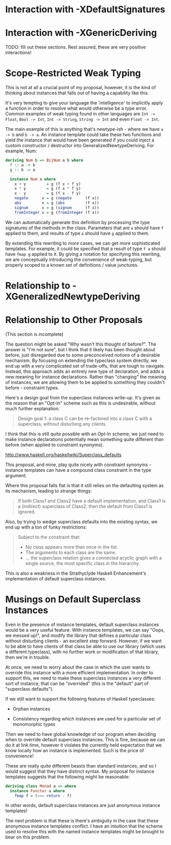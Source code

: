Interaction with -XDefaultSignatures
====================================

Interaction with -XGenericDeriving
==================================

TODO: fill out these sections. Rest assured, these are very positive
interactions!


Scope-Restricted Weak Typing
============================

This is not at all a crucial point of my proposal, however, it is the kind of
thinking about instances that falls out of having a capability like this.

It's very tempting to give your language the 'intelligence' to implicitly apply
a function in order to resolve what would otherwise be a type error.  Common
examples of weak typing found in other languages are `Int -> Float`,
`Bool -> Int`, `Int -> String`, `String -> Int` and even `Float -> Int`.

The main example of this is anything that's newtype-ish - where we have
`a -> b` and `b -> a`.  An instance template could take these two functions and
yield the instance that would have been generated if you could inject a custom
constructor / destructor into GeneralizedNewtypeDeriving.  For example, Num:

```haskell
deriving Num b => BijNum a b where
  f :: a -> b
  g :: b -> a

  instance Num a where
    x + y         = g (f x + f y)
    x * y         = g (f x * f y)
    x - y         = g (f x - f y)
    negate      x = g (negate      (f x))
    abs         x = g (abs         (f x))
    signum      x = g (signum      (f x))
    fromInteger x = g (fromInteger (f x))
```

We can automatically generate this definition by processing the type signatures
of the methods in the class.  Parameters that are `a` should have `f` applied
to them, and results of type `a` should have `g` applied to them.

By extending this rewriting to more cases, we can get more sophisticated
templates.  For example, it could be specified that a result of type `f a`
should have `fmap g` applied to it.  By giving a notation for specifying this
rewriting, we are conceptually introducing the convenience of weak-typing, but
properly scoped to a known set of definitions / value junctures.


Relationship to -XGeneralizedNewtypeDeriving
============================================




Relationship to Other Proposals
===============================

(This section is incomplete)

The question might be asked "Why wasn't this thought of before?".  The answer
is "I'm not sure", but I think that it likely has been thought about before,
just disregarded due to some preconceived notions of a desirable mechanism.
By focusing on extending the typeclass system directly, we end up with a very
complicated set of trade-offs, that are tough to navigate.  Instead, this
approach adds an entirely new type of declaration, and adds a new meaning for
instance declarations.  Rather than "changing" the meaning of instances, we
are allowing them to be applied to something they couldn't before - constraint
types.


Here's a design goal from the superclass instances write-up. It's given
as the reason that an "Opt-In" scheme such as this is undesirable,
without much further explanation.
  
> Design goal 1: a class C can be re-factored into a class C with a
> superclass, without disturbing any clients.

I think that this is still quite possible with an Opt-In scheme, we
just need to make instance declarations potentially mean something
quite different than before (when applied to constraint synonyms).


http://www.haskell.org/haskellwiki/Superclass_defaults

This proposal, and mine, play quite nicely with constraint synonyms -
instance templates can have a compound class constraint in the type
argument.

Where this proposal falls flat is that it still relies on the
defaulting system as its mechanism, leading to strange things:

> If both Class1 and Class2 have a default implementation, and Class1
> is a (indirect) superclass of Class2, then the default from Class1
> is ignored.

Also, by trying to wedge superclass defaults into the existing syntax,
we end up with a ton of funky restrictions:

> Subject to the constraint that:
> * No class appears more than once in the list.
> * The arguments to each class are the same.
> * ... the superclass relation gives a connected acyclic graph with a
    single source, the most specific class in the hierarchy.

This is also a weakness in the Strathyclyde Haskell Enhancement's
implementation of default superclass instances.




Musings on Default Superclass Instances
=======================================

Even in the presence of instance templates, default superclass instances would
be a very useful feature.  With instance templates, we can say "Oops, we
messed up!", and modify the library that defines a particular class without
disturbing clients - an excellent step forward. However, if we want to be able
to have clients of that class be able to use our library (which uses a
different typeclass), with no further work or modification of that library,
then we're in trouble.

At once, we need to worry about the case in which the user wants to override
this instance with a more efficient implementation.  In order to support this,
we need to make these superclass instances a very different sort of instance,
that can be "overrided" (this is the "default" part of "superclass defaults").

If we still want to support the following features of Haskell typeclasses:

* Orphan instances

* Consistency regarding which instances are used for a particular set of
  monomorphic types

Then we need to have global knowledge of our program when deciding when to
override default superclass instances.  This is fine, because we can do it at
link time, however it violates the currently held expectation that we know
locally how an instance is implemented.  Such is the price of convenience!

These are really quite different beasts than standard instances, and so I
would suggest that they have distinct syntax.  My proposal for instance
templates suggests that the following might be reasonable:

```haskell
deriving class Monad a => where
  instance Functor a where
    fmap f = (>>= return . f)
```

In other words, default superclass instances are just anonymous instance
templates!

The next problem is that these is there's ambiguity in the case that these
anonymous instance templates conflict.  I have an intuition that the scheme
used to resolve this with the named instance templates might be brought to
bear on this problem.
